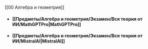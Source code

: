 [[00 Алгебра и геометрия]]

- #### [[Предметы/Алгебра и геометрия/Экзамен/Вся теория от ИИ/MathGPTPro|MathGPTPro]]
- #### [[Предметы/Алгебра и геометрия/Экзамен/Вся теория от ИИ/MistralAI|MistralAI]]